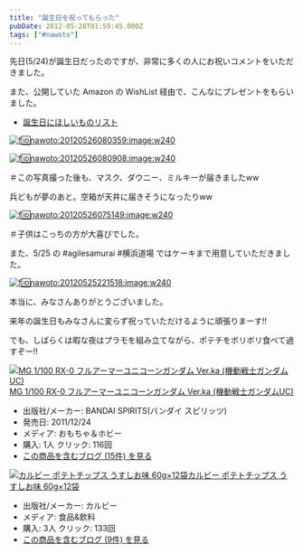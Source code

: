 ```yaml
---
title: "誕生日を祝ってもらった"
pubDate: 2012-05-28T01:59:45.000Z
tags: ["#nawoto"]
---
```


先日(5/24)が誕生日だったのですが、非常に多くの人にお祝いコメントをいただきました。

また、公開していた Amazon の WishList 経由で、こんなにプレゼントをもらいました。

- [誕生日にほしいものリスト](http://amzn.to/K9ErWT)

[![f:id:nawoto:20120526080359:image:w240](https://cdn-ak.f.st-hatena.com/images/fotolife/n/nawoto/20120526/20120526080359.jpg)](http://f.hatena.ne.jp/nawoto/20120526080359)

[![f:id:nawoto:20120526080908:image:w240](https://cdn-ak.f.st-hatena.com/images/fotolife/n/nawoto/20120526/20120526080908.jpg)](http://f.hatena.ne.jp/nawoto/20120526080908)

＃この写真撮った後も、マスク、ダウニー、ミルキーが届きましたww

兵どもが夢のあと。空箱が天井に届きそうになったりww

[![f:id:nawoto:20120526075149:image:w240](https://cdn-ak.f.st-hatena.com/images/fotolife/n/nawoto/20120526/20120526075149.jpg)](http://f.hatena.ne.jp/nawoto/20120526075149)

＃子供はこっちの方が大喜びでした。

また、5/25 の #agilesamurai #横浜道場 ではケーキまで用意していただきました。

[![f:id:nawoto:20120525221518:image:w240](https://cdn-ak.f.st-hatena.com/images/fotolife/n/nawoto/20120525/20120525221518.jpg)](http://f.hatena.ne.jp/nawoto/20120525221518)

本当に、みなさんありがとうございました。

来年の誕生日もみなさんに変らず祝っていただけるように頑張りまーす!!

でも、しばらくは暇な夜はプラモを組み立てながら、ポテチをボリボリ食べて過すぞー!!

[![MG 1/100 RX-0 フルアーマーユニコーンガンダム Ver.ka (機動戦士ガンダムUC)](https://images-fe.ssl-images-amazon.com/images/I/51ARCjGER9L._SL160_.jpg)](http://www.amazon.co.jp/exec/obidos/ASIN/B005QKF860/nawoto07-22/)[MG 1/100 RX-0 フルアーマーユニコーンガンダム Ver.ka (機動戦士ガンダムUC)](http://www.amazon.co.jp/exec/obidos/ASIN/B005QKF860/nawoto07-22/)

- 出版社/メーカー: BANDAI SPIRITS(バンダイ スピリッツ)
- 発売日: 2011/12/24
- メディア: おもちゃ＆ホビー
- 購入: 1人 クリック: 116回
- [この商品を含むブログ (15件) を見る](http://d.hatena.ne.jp/asin/B005QKF860/nawoto07-22)

[![カルビー ポテトチップス うすしお味 60g×12袋](https://images-fe.ssl-images-amazon.com/images/I/61W8-Elgo-L._SL160_.jpg)](http://www.amazon.co.jp/exec/obidos/ASIN/B0036Y0B7E/nawoto07-22/)[カルビー ポテトチップス うすしお味 60g×12袋](http://www.amazon.co.jp/exec/obidos/ASIN/B0036Y0B7E/nawoto07-22/)

- 出版社/メーカー: カルビー
- メディア: 食品&飲料
- 購入: 3人 クリック: 133回
- [この商品を含むブログ (9件) を見る](http://d.hatena.ne.jp/asin/B0036Y0B7E/nawoto07-22)
